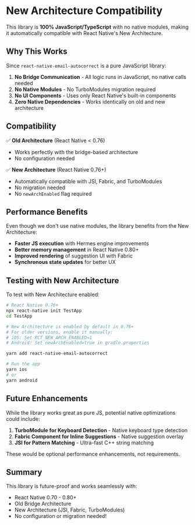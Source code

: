 # New Architecture Compatibility

This library is **100% JavaScript/TypeScript** with no native modules, making it automatically compatible with React Native's New Architecture.

## Why This Works

Since `react-native-email-autocorrect` is a pure JavaScript library:

1. **No Bridge Communication** - All logic runs in JavaScript, no native calls needed
2. **No Native Modules** - No TurboModules migration required
3. **No UI Components** - Uses only React Native's built-in components
4. **Zero Native Dependencies** - Works identically on old and new architecture

## Compatibility

✅ **Old Architecture** (React Native < 0.76)
- Works perfectly with the bridge-based architecture
- No configuration needed

✅ **New Architecture** (React Native 0.76+)
- Automatically compatible with JSI, Fabric, and TurboModules
- No migration needed
- No `newArchEnabled` flag required

## Performance Benefits

Even though we don't use native modules, the library benefits from the New Architecture:

- **Faster JS execution** with Hermes engine improvements
- **Better memory management** in React Native 0.80+
- **Improved rendering** of suggestion UI with Fabric
- **Synchronous state updates** for better UX

## Testing with New Architecture

To test with New Architecture enabled:

```bash
# React Native 0.76+
npx react-native init TestApp
cd TestApp

# New Architecture is enabled by default in 0.76+
# For older versions, enable it manually:
# iOS: Set RCT_NEW_ARCH_ENABLED=1 
# Android: Set newArchEnabled=true in gradle.properties

yarn add react-native-email-autocorrect

# Run the app
yarn ios
# or
yarn android
```

## Future Enhancements

While the library works great as pure JS, potential native optimizations could include:

1. **TurboModule for Keyboard Detection** - Native keyboard type detection
2. **Fabric Component for Inline Suggestions** - Native suggestion overlay
3. **JSI for Pattern Matching** - Ultra-fast C++ string matching

These would be optional performance enhancements, not requirements.

## Summary

This library is future-proof and works seamlessly with:
- React Native 0.70 - 0.80+
- Old Bridge Architecture
- New Architecture (JSI, Fabric, TurboModules)
- No configuration or migration needed!